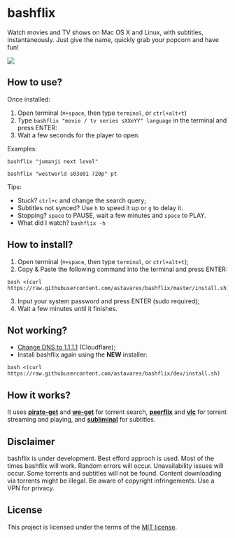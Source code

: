 # bashflix
Watch movies and TV shows on Mac OS X and Linux, with subtitles, instantaneously. Just give the name, quickly grab your popcorn and have fun!

![](https://media.giphy.com/media/mACRrW4R25kuQLexXn/giphy.gif)

## How to use?
Once installed:
1. Open terminal (```⌘+space```, then type ```terminal```, or ```ctrl+alt+t```)
2. Type ```bashflix "movie / tv series sXXeYY" language``` in the terminal and press ENTER:
3. Wait a few seconds for the player to open.

Examples:
```
bashflix "jumanji next level"
```
```
bashflix "westworld s03e01 720p" pt
```

Tips:
* Stuck? ```ctrl+c``` and change the search query;
* Subtitles not synced? Use ```h``` to speed it up or ```g``` to delay it.
* Stopping? ```space``` to PAUSE, wait a few minutes and ```space``` to PLAY.
* What did I watch? ```bashflix -h```

## How to install?
1. Open terminal (```⌘+space```, then type ```terminal```, or ```ctrl+alt+t```);
2. Copy & Paste the following command into the terminal and press ENTER:
```
bash <(curl https://raw.githubusercontent.com/astavares/bashflix/master/install.sh)
```
3. Input your system password and press ENTER (sudo required);
4. Wait a few minutes until it finishes.

## Not working?
* [Change DNS to 1.1.1.1](https://1.1.1.1/dns/) (Cloudflare);
* Install bashflix again using the **NEW** installer:
```
bash <(curl https://raw.githubusercontent.com/astavares/bashflix/dev/install.sh)
```


## How it works?
It uses [**pirate-get**](https://github.com/vikstrous/pirate-get) and [**we-get**](https://github.com/rachmadaniHaryono/we-get) for torrent search, [**peerflix**](https://github.com/mafintosh/peerflix) and [**vlc**](https://github.com/videolan/vlc) for torrent streaming and playing,  and [**subliminal**](https://github.com/Diaoul/subliminal) for subtitles.

## Disclaimer
bashflix is under development. Best efford approch is used. Most of the times bashflix will work. Random errors will occur. Unavailability issues will occur. Some torrents and subtitles will not be found. Content downloading via torrents might be illegal. Be aware of copyright infringements. Use a VPN for privacy.

## License
This project is licensed under the terms of the [MIT license](https://github.com/astavares/bashflix/blob/master/LICENSE.md).
